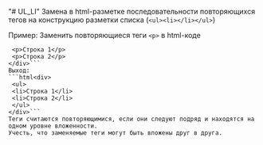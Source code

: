 "# UL_LI"
Замена в html-разметке последовательности повторяющихся тегов на конструкцию разметки списка (```<ul><li></li></ul>```)

Пример: Заменить повторяющиеся теги ```<p>``` в html-коде
```<div>
 <p>Строка 1</p>
 <p>Строка 2</p>
</div>```
Выход:
```html<div>
 <ul>
 <li>Строка 1</li>
 <li>Строка 2</li>
 </ul>
</div>```
Теги считаются повторяющимися, если они следуют подряд и находятся на одном уровне вложенности.
Учесть, что заменяемые теги могут быть вложены друг в друга.
